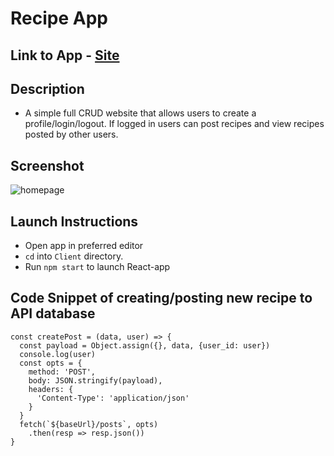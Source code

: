 # Recipe App

## Link to App  - [Site]("http://jlrecipe-app.surge.sh/")

## Description
- A simple full CRUD website that allows users to create a profile/login/logout. If logged in users can post recipes and view recipes posted by other users.

## Screenshot  
![homepage](https://github.com/jlendle11/recipe/blob/master/client/src/Images/Homepage.png)

## Launch Instructions
- Open app in preferred editor
- ```cd``` into ```Client``` directory.
- Run ```npm start``` to launch React-app

## Code Snippet of creating/posting new recipe to API database

```
const createPost = (data, user) => {
  const payload = Object.assign({}, data, {user_id: user})
  console.log(user)
  const opts = {
    method: 'POST',
    body: JSON.stringify(payload),
    headers: {
      'Content-Type': 'application/json'
    }
  }
  fetch(`${baseUrl}/posts`, opts)
    .then(resp => resp.json())
}
```

